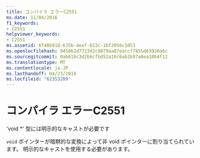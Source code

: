 ```yaml
---
title: コンパイラ エラーC2551
ms.date: 11/04/2016
f1_keywords:
- C2551
helpviewer_keywords:
- C2551
ms.assetid: 6f48b91d-635b-4eef-b13c-1bf2056c1053
ms.openlocfilehash: 945062d7723d2c9879aa87eaccf7855d63920a6c
ms.sourcegitcommit: 0ab61bc3d2b6cfbd52a16c6ab2b97a8ea1864f12
ms.translationtype: MT
ms.contentlocale: ja-JP
ms.lasthandoff: 04/23/2019
ms.locfileid: "62353209"
---
```

# <a name="compiler-error-c2551"></a>コンパイラ エラーC2551

'void *' 型には明示的なキャストが必要です

`void` ポインターが暗黙的な変換によって非 void ポインターに割り当てられています。 明示的なキャストを使用する必要があります。
